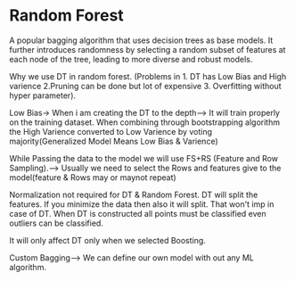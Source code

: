 # Random Forest

A popular bagging algorithm that uses decision trees as base models. It further introduces randomness by selecting a random subset of features at each node of the tree, leading to more diverse and robust models.

Why we use DT in random forest. (Problems in 1. DT has Low Bias and High varience 2.Pruning can be done but lot of expensive  3. Overfitting without hyper parameter).

Low Bias-> When i am creating the DT to the depth--> It will train properly on the training dataset.
When combining through bootstrapping algorithm the High Varience converted to Low Varience by voting majority(Generalized Model Means Low Bias & Varience)

While Passing the data to the model we will use FS+RS (Feature and Row Sampling).--> Usually we need to select the Rows and features give to the model(feature & Rows may or maynot repeat)

Normalization not required for DT & Random Forest. DT will split the features. If you minimize the data then also it will split. That won't imp in case of DT.
When DT is constructed all points must be classified even outliers can be classified. 

It will only affect DT only when we selected Boosting.

Custom Bagging--> We can define our own model with out any ML algorithm.



